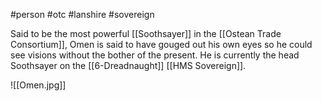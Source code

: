 #person  #otc #lanshire #sovereign 

Said to be the most powerful [[Soothsayer]] in the [[Ostean Trade Consortium]], Omen is said to have gouged out his own eyes so he could see visions without the bother of the present.  He is currently the head Soothsayer on the [[6-Dreadnaught]] [[HMS Sovereign]].

![[Omen.jpg]]